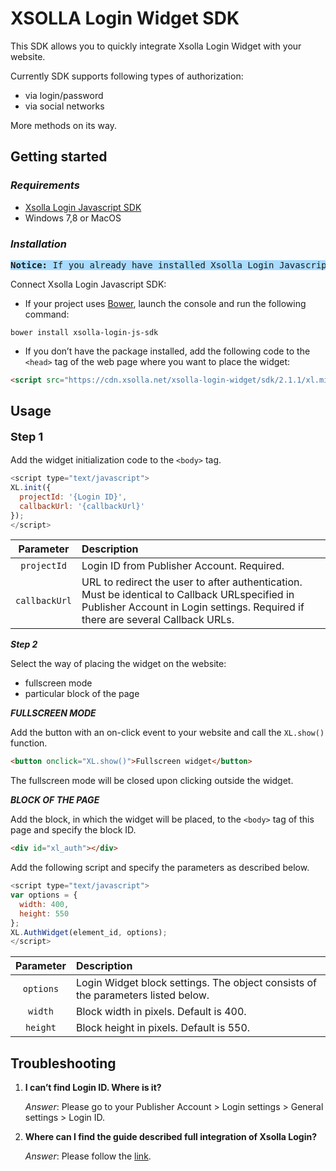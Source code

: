 # XSOLLA Login Widget SDK

This SDK allows you to quickly integrate Xsolla Login Widget with your website.

Currently SDK supports following types of authorization:

+ via login/password
+ via social networks

More methods on its way.


## Getting started


### *Requirements*

+ [Xsolla Login Javascript SDK](https://github.com/xsolla/xsolla-login-js-sdk)
+ Windows 7,8 or MacOS

### *Installation*

<pre style="background-color: #a8dbff"><strong>Notice:</strong> If you already have installed Xsolla Login Javascript SDK, please go to section <strong>Usage</strong></pre>

Connect Xsolla Login Javascript SDK:

- If your project uses [Bower](http://bower.io/), launch the console and run the following command:

```bower install xsolla-login-js-sdk```

- If you don’t have the package installed, add the following code to the `<head>` tag of the web page where you want to place the widget:

```html
<script src="https://cdn.xsolla.net/xsolla-login-widget/sdk/2.1.1/xl.min.js"></script>
```


## Usage


<p style="font-size: 18"><strong>Step 1</strong></p>


Add the widget initialization code to the ```<body>``` tag.

```javascript
<script type="text/javascript">
XL.init({
  projectId: '{Login ID}',
  callbackUrl: '{callbackUrl}'
});
</script>
```

**Parameter**|**Description**
:------:|:------
`projectId`|Login ID from Publisher Account. Required.
`callbackUrl`|URL to redirect the user to after authentication. Must be identical to Callback URLspecified in Publisher Account in Login settings. Required if there are several Callback URLs.

***Step 2***

Select the way of placing the widget on the website:

+ fullscreen mode
+ particular block of the page

***FULLSCREEN MODE***

Add the button with an on-click event to your website and call the `XL.show()` function.

```html
<button onclick="XL.show()">Fullscreen widget</button>
```

The fullscreen mode will be closed upon clicking outside the widget.


***BLOCK OF THE PAGE***

Add the block, in which the widget will be placed, to the `<body>` tag of this page and specify the block ID.

```html
<div id="xl_auth"></div>
```

Add the following script and specify the parameters as described below.

```javascript
<script type="text/javascript">
var options = {
  width: 400,
  height: 550
};
XL.AuthWidget(element_id, options);
</script>
```

**Parameter**|**Description**
:------:|:------
`options`|Login Widget block settings. The object consists of the parameters listed below.
`width`|Block width in pixels. Default is 400.
`height`|Block height in pixels. Default is 550.

## Troubleshooting

1. **I can’t find Login ID. Where is it?**

    *Answer*: Please go to your Publisher Account > Login settings > General settings > Login ID.
2. **Where can I find the guide described full integration of Xsolla Login?**

    *Answer*: Please follow the [link](http://developers.xsolla.com/doc/login).
